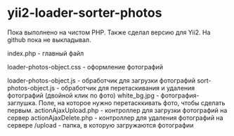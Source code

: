 # yii2-loader-sorter-photos
Пока выполнено на чистом PHP. Также сделал версию для Yii2. На github пока не выкладывал. 

index.php - главный файл

loader-photos-object.css - оформление фотографий

loader-photos-object.js - обработчик для загрузки фотографий
sort-photos-object.js - обработчик для перетаскивания и удаления фотографий (двойной клик по фото)
white_bg.jpg - фотография-заглушка. Поле, на которое нужно перетасккивать фото, чтобы сделать первым.
actionAjaxUpload.php - контроллер для загрузки фотографий на сервер
actionAjaxDelete.php - контроллер для удаления фотографий на сервере
/upload - папка, в которую загружаются фотографии
